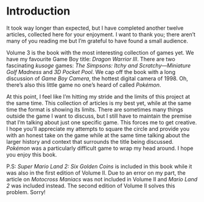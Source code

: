 # Introduction
It took way longer than expected, but I have completed another twelve articles, collected here for your enjoyment. I want to thank you; there aren’t many of you reading me but I’m grateful to have found a small audience.

Volume 3 is the book with the most interesting collection of games yet. We have my favourite Game Boy title: *Dragon Warrior III*. There are two fascinating *kusoge* games: *The Simpsons: Itchy and Scratchy—Miniature Golf Madness* and *3D Pocket Pool*. We cap off the book with a long discussion of *Game Boy Camera*, the hottest digital camera of 1998. Oh, there’s also this little game no one’s heard of called *Pokémon*.

At this point, I feel like I’m hitting my stride and the limits of this project at the same time. This collection of articles is my best yet, while at the same time the format is showing its limits. There are sometimes many things outside the game I want to discuss, but I still have to maintain the premise that I’m talking about just one specific game. This forces me to get creative. I hope you’ll appreciate my attempts to square the circle and provide you with an honest take on the game while at the same time talking about the larger history and context that surrounds the title being discussed. *Pokémon* was a particularly difficult game to wrap my head around. I hope you enjoy this book.

P.S: *Super Mario Land 2: Six Golden Coins* is included in this book while it was also in the first edition of Volume II. Due to an error on my part, the article on *Motocross Maniacs* was not included in Volume II and *Mario Land 2* was included instead. The second edition of Volume II solves this problem. Sorry!